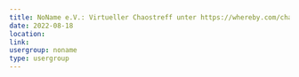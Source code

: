 ```yaml
---
title: NoName e.V.: Virtueller Chaostreff unter https://whereby.com/chaos-hd?roundedCornersOff
date: 2022-08-18
location: 
link: 
usergroup: noname
type: usergroup
---
```

